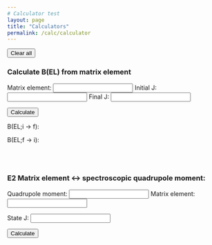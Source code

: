 ```yaml
---
# Calculator test
layout: page
title: "Calculators"
permalink: /calc/calculator
---
```


<button type="button" onclick="Clear()">
  Clear all</button>

### Calculate B(EL) from matrix element

Matrix element:  <input id="ME" type="number">
Initial J: <input id="InitJ" type="number">
Final J: <input id="FinaJ" type="number">


<button type="button" onclick="CalcBEL()">
  Calculate</button>

B(EL;i &#8594; f): 
<p style="display:inline" id="BELif"></p>  

B(EL;f &#8594; i):  
<p style="display:inline" id="BELfi"></p>

<BR>
<BR>

### E2 Matrix element &#8596; spectroscopic quadrupole moment:

Quadrupole moment: <input id="Q" type="number">
Matrix element: <input id="E2" type="number">

State J: <input id="stateJ" type="number">

<button type="button" onclick="CalcMEQMom()">
  Calculate</button>

<script>
  function CalcBEL(){
    var ME = Number(document.getElementById("ME").value);
    var initJ = Number(document.getElementById("InitJ").value);
    var finaJ = Number(document.getElementById("FinaJ").value);
    var BELif = Math.pow(ME,2)/(2*initJ+1);
    var BELfi = Math.pow(ME,2)/(2*finaJ+1);
    var BELifstring = BELif.toFixed(5).toString();
    var BELfistring = BELfi.toFixed(5).toString();
    document.getElementById("BELif").innerHTML=BELifstring;
    document.getElementById("BELfi").innerHTML=BELfistring;
    document.getElementById("Test").innerHTML=finaJ;
  }
  function CalcMEQMom(){
    var ME = Number(document.getElementById("E2").value);
    var Q = Number(document.getElementById("Q").value);
    var stateJ = Number(document.getElementById("stateJ").value);
    var qMom = 0;
    var E2 = 0;
    var Jterm = (stateJ*(2*stateJ - 1))/((2*stateJ+1)*(2*stateJ+3)*(stateJ+1));
    var Jpi = Jterm * 16*Math.PI/5.
    if(Math.abs(ME) > 0){
      qMom = ME * Math.sqrt(Jpi);
      E2 = ME;
    }
    if(Math.abs(Q) > 0){
      E2 = Q / Math.sqrt(Jpi);
      qMoM = Q;
    }
    var E2string = E2.toFixed(5).toString();
    var Qstring = Q.toFixed(5).toString();
    document.getElementById("E2").value=E2.toFixed(5);
    document.getElementById("Q").value=qMom.toFixed(5);
    document.getElementById("blah1").innerHTML=E2string;
    document.getElementById("blah2").innerHTML=Qstring;
  
  }
  function Clear(){
    var x = document.querySelectorAll("input");
    var i;
    for (i = 0; i < x.length; i++) {
      x[i].value = "";
    }
  }
</script>
